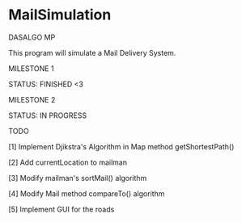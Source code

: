# MailSimulation
DASALGO MP

This program will simulate a Mail Delivery System.

MILESTONE 1

STATUS: FINISHED <3

MILESTONE 2

STATUS: IN PROGRESS

TODO

[1] Implement Djikstra's Algorithm in Map method getShortestPath()

[2] Add currentLocation to mailman

[3] Modify mailman's sortMail() algorithm

[4] Modify Mail method compareTo() algorithm

[5] Implement GUI for the roads
